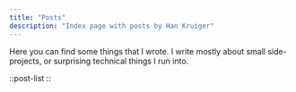 ```yaml
---
title: "Posts"
description: "Index page with posts by Han Kruiger"
---
```


Here you can find some things that I wrote.
I write mostly about small side-projects, or surprising technical things I run into.

::post-list
::